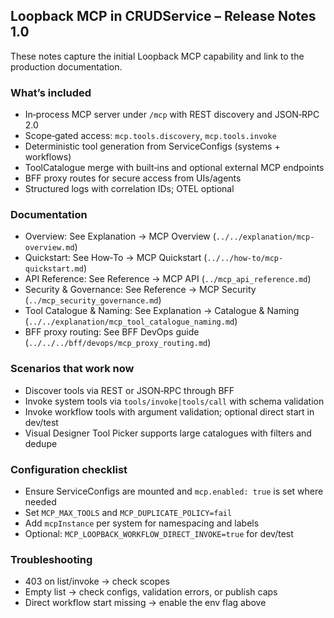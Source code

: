 ## Loopback MCP in CRUDService – Release Notes 1.0

These notes capture the initial Loopback MCP capability and link to the production documentation.

### What’s included
- In‑process MCP server under `/mcp` with REST discovery and JSON‑RPC 2.0
- Scope‑gated access: `mcp.tools.discovery`, `mcp.tools.invoke`
- Deterministic tool generation from ServiceConfigs (systems + workflows)
- ToolCatalogue merge with built‑ins and optional external MCP endpoints
- BFF proxy routes for secure access from UIs/agents
- Structured logs with correlation IDs; OTEL optional

### Documentation
- Overview: See Explanation → MCP Overview (`../../explanation/mcp-overview.md`)
- Quickstart: See How‑To → MCP Quickstart (`../../how-to/mcp-quickstart.md`)
- API Reference: See Reference → MCP API (`../mcp_api_reference.md`)
- Security & Governance: See Reference → MCP Security (`../mcp_security_governance.md`)
- Tool Catalogue & Naming: See Explanation → Catalogue & Naming (`../../explanation/mcp_tool_catalogue_naming.md`)
- BFF proxy routing: See BFF DevOps guide (`../../../bff/devops/mcp_proxy_routing.md`)

### Scenarios that work now
- Discover tools via REST or JSON‑RPC through BFF
- Invoke system tools via `tools/invoke|tools/call` with schema validation
- Invoke workflow tools with argument validation; optional direct start in dev/test
- Visual Designer Tool Picker supports large catalogues with filters and dedupe

### Configuration checklist
- Ensure ServiceConfigs are mounted and `mcp.enabled: true` is set where needed
- Set `MCP_MAX_TOOLS` and `MCP_DUPLICATE_POLICY=fail`
- Add `mcpInstance` per system for namespacing and labels
- Optional: `MCP_LOOPBACK_WORKFLOW_DIRECT_INVOKE=true` for dev/test

### Troubleshooting
- 403 on list/invoke → check scopes
- Empty list → check configs, validation errors, or publish caps
- Direct workflow start missing → enable the env flag above


